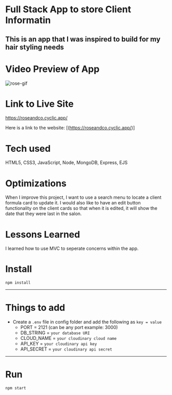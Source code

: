 # Full Stack App to store Client Informatin
## This is an app that I was inspired to build for my hair styling needs 

# Video Preview of App

![rose-gif](https://user-images.githubusercontent.com/98843063/209581583-24e95c2a-4e99-41b4-af2d-3f1db4eeb56a.gif)

# Link to Live Site

https://roseandco.cyclic.app/

Here is a link to the website: [(https://roseandco.cyclic.app/)]

# Tech used

HTML5, CSS3, JavaScript, Node, MongoDB, Express, EJS

# Optimizations

When I improve this project, I want to use a search menu to locate a client formula card to update it.
I would also like to have an edit button functionality on the client cards so that when it is edited, it will show the date that they were last in the salon.

# Lessons Learned

I learned how to use MVC to seperate concerns within the app.




# Install

`npm install`

---

# Things to add

- Create a `.env` file in config folder and add the following as `key = value`
  - PORT = 2121 (can be any port example: 3000)
  - DB_STRING = `your database URI`
  - CLOUD_NAME = `your cloudinary cloud name`
  - API_KEY = `your cloudinary api key`
  - API_SECRET = `your cloudinary api secret`

---

# Run

`npm start`

